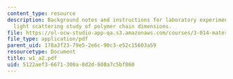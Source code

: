 ```yaml
---
content_type: resource
description: Background notes and instructions for laboratory experiments on dynamic
  light scattering study of polymer chain dimensions.
file: https://ol-ocw-studio-app-qa.s3.amazonaws.com/courses/3-014-materials-laboratory-fall-2006/5122aef36671300a8d2d608a7c5bf860_w1_a2.pdf
file_type: application/pdf
parent_uid: 178a3f23-79e5-2e6c-90c3-e52c15603a59
resourcetype: Document
title: w1_a2.pdf
uid: 5122aef3-6671-300a-8d2d-608a7c5bf860
---
```

